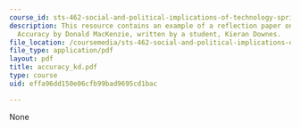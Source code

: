 ```yaml
---
course_id: sts-462-social-and-political-implications-of-technology-spring-2006
description: This resource contains an example of a reflection paper on Inventing
  Accuracy by Donald MacKenzie, written by a student, Kieran Downes.
file_location: /coursemedia/sts-462-social-and-political-implications-of-technology-spring-2006/effa96dd150e06cfb99bad9695cd1bac_accuracy_kd.pdf
file_type: application/pdf
layout: pdf
title: accuracy_kd.pdf
type: course
uid: effa96dd150e06cfb99bad9695cd1bac

---
```

None